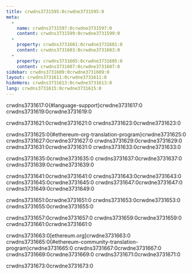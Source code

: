 ```yaml
---
title: crwdns3731595:0crwdne3731595:0
meta:
  - 
    name: crwdns3731597:0crwdne3731597:0
    content: crwdns3731599:0crwdne3731599:0
  - 
    property: crwdns3731601:0crwdne3731601:0
    content: crwdns3731603:0crwdne3731603:0
  - 
    property: crwdns3731605:0crwdne3731605:0
    content: crwdns3731607:0crwdne3731607:0
sidebar: crwdns3731609:0crwdne3731609:0
layout: crwdns3731611:0crwdne3731611:0
hideHero: crwdns3731613:0crwdne3731613:0
lang: crwdns3731615:0crwdne3731615:0
---
```


<div class="languages-page">

  <div class="languages-content-section">

crwdns3731617:0{#language-support}crwdne3731617:0 crwdns3731619:0crwdne3731619:0

crwdns3731621:0crwdne3731621:0 crwdns3731623:0crwdne3731623:0

  </div>

  <LanguagesPage />

  <div class="languages-content-section">

crwdns3731625:0{#ethereum-org-translation-program}crwdne3731625:0 crwdns3731627:0crwdne3731627:0 crwdns3731629:0crwdne3731629:0 crwdns3731631:0crwdne3731631:0 crwdns3731633:0crwdne3731633:0

crwdns3731635:0crwdne3731635:0 crwdns3731637:0crwdne3731637:0 crwdns3731639:0crwdne3731639:0

crwdns3731641:0crwdne3731641:0 crwdns3731643:0crwdne3731643:0 crwdns3731645:0crwdne3731645:0 crwdns3731647:0crwdne3731647:0 crwdns3731649:0crwdne3731649:0

crwdns3731651:0crwdne3731651:0 crwdns3731653:0crwdne3731653:0 crwdns3731655:0crwdne3731655:0

crwdns3731657:0crwdne3731657:0 crwdns3731659:0crwdne3731659:0 crwdns3731661:0crwdne3731661:0

crwdns3731663:0[ethereum.org]crwdne3731663:0 crwdns3731665:0{#ethereum-community-translation-program}crwdne3731665:0 crwdns3731667:0crwdne3731667:0 crwdns3731669:0crwdne3731669:0 crwdns3731671:0crwdne3731671:0

crwdns3731673:0crwdne3731673:0

  </div>
    
</div>

